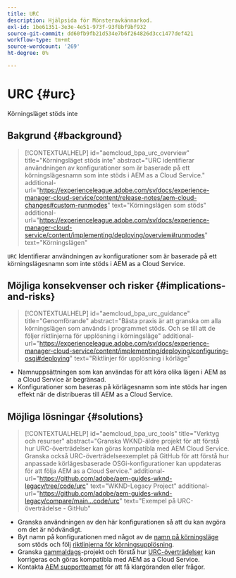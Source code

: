 ```yaml
---
title: URC
description: Hjälpsida för Mönsteravkännarkod.
exl-id: 1be61351-3e3e-4e51-973f-93f8bf9bf932
source-git-commit: dd60fb9fb21d534e7b6f264826d3cc1477def421
workflow-type: tm+mt
source-wordcount: '269'
ht-degree: 0%

---
```


# URC {#urc}

Körningsläget stöds inte

## Bakgrund {#background}

>[!CONTEXTUALHELP]
>id="aemcloud_bpa_urc_overview"
>title="Körningsläget stöds inte"
>abstract="URC identifierar användningen av konfigurationer som är baserade på ett körningslägesnamn som inte stöds i AEM as a Cloud Service."
>additional-url="https://experienceleague.adobe.com/sv/docs/experience-manager-cloud-service/content/release-notes/aem-cloud-changes#custom-runmodes" text="Körningslägen som stöds"
>additional-url="https://experienceleague.adobe.com/sv/docs/experience-manager-cloud-service/content/implementing/deploying/overview#runmodes" text="Körningslägen"

`URC` Identifierar användningen av konfigurationer som är baserade på ett körningslägesnamn som inte stöds i AEM as a Cloud Service.

## Möjliga konsekvenser och risker {#implications-and-risks}

>[!CONTEXTUALHELP]
>id="aemcloud_bpa_urc_guidance"
>title="Genomförande"
>abstract="Bästa praxis är att granska om alla körningslägen som används i programmet stöds. Och se till att de följer riktlinjerna för upplösning i körningsläge"
>additional-url="https://experienceleague.adobe.com/sv/docs/experience-manager-cloud-service/content/implementing/deploying/configuring-osgi#deploying" text="Riktlinjer för upplösning i körläge"

* Namnuppsättningen som kan användas för att köra olika lägen i AEM as a Cloud Service är begränsad.
* Konfigurationer som baseras på körlägesnamn som inte stöds har ingen effekt när de distribueras till AEM as a Cloud Service.

## Möjliga lösningar {#solutions}

>[!CONTEXTUALHELP]
>id="aemcloud_bpa_urc_tools"
>title="Verktyg och resurser"
>abstract="Granska WKND-äldre projekt för att förstå hur URC-överträdelser kan göras kompatibla med AEM Cloud Service. Granska också URC-överträdelseexemplet på GitHub för att förstå hur anpassade körlägesbaserade OSGi-konfigurationer kan uppdateras för att följa AEM as a Cloud Service."
>additional-url="https://github.com/adobe/aem-guides-wknd-legacy/tree/code/urc" text="WKND-Legacy Project"
>additional-url="https://github.com/adobe/aem-guides-wknd-legacy/compare/main...code/urc" text="Exempel på URC-överträdelse - GitHub"

* Granska användningen av den här konfigurationen så att du kan avgöra om det är nödvändigt.
* Byt namn på konfigurationen med något av de [namn på körningsläge](https://experienceleague.adobe.com/sv/docs/experience-manager-cloud-service/content/release-notes/aem-cloud-changes#custom-runmodes) som stöds och följ [riktlinjerna för körningsupplösning](https://experienceleague.adobe.com/sv/docs/experience-manager-cloud-service/content/implementing/deploying/configuring-osgi#runmode-resolution).
* Granska [gammaldags](https://github.com/adobe/aem-guides-wknd-legacy/tree/code/urc)-projekt och förstå hur [URC-överträdelser](https://github.com/adobe/aem-guides-wknd-legacy/compare/main...code/urc) kan korrigeras och göras kompatibla med AEM as a Cloud Service.
* Kontakta [AEM supportteamet](https://helpx.adobe.com/se/enterprise/using/support-for-experience-cloud.html) för att få klargöranden eller frågor.
